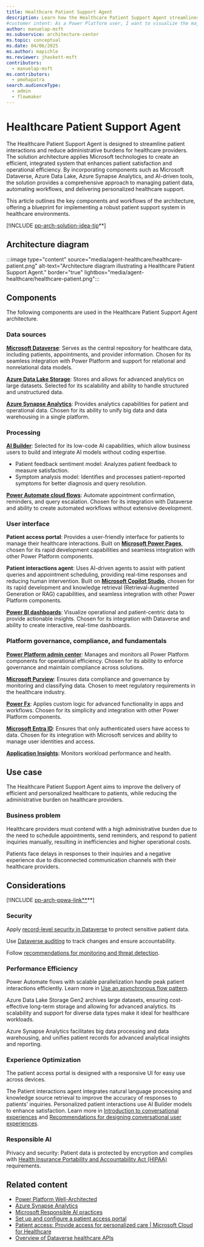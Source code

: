 ```yaml
---
title: Healthcare Patient Support Agent
description: Learn how the Healthcare Patient Support Agent streamlines patient interactions and reduces administrative burdens for healthcare providers.
#customer intent: As a Power Platform user, I want to visualize the major components of the Healthcare Patient Support Agent architecture so that I can design a well-architected solution.
author: manuelap-msft
ms.subservice: architecture-center
ms.topic: conceptual
ms.date: 04/06/2025
ms.author: mapichle
ms.reviewer: jhaskett-msft
contributors:
  - manuelap-msft
ms.contributors:
  - pmohapatra
search.audienceType:
  - admin
  - flowmaker
---
```



# Healthcare Patient Support Agent

The Healthcare Patient Support Agent is designed to streamline patient interactions and reduce administrative burdens for healthcare providers. The solution architecture applies Microsoft technologies to create an efficient, integrated system that enhances patient satisfaction and operational efficiency. By incorporating components such as Microsoft Dataverse, Azure Data Lake, Azure Synapse Analytics, and AI-driven tools, the solution provides a comprehensive approach to managing patient data, automating workflows, and delivering personalized healthcare support.

This article outlines the key components and workflows of the architecture, offering a blueprint for implementing a robust patient support system in healthcare environments.

[!INCLUDE [pp-arch-solution-idea-tip](../../includes/pp-arch-solution-idea-tip.md)**]

## Architecture diagram

:::image type="content" source="media/agent-healthcare/healthcare-patient.png" alt-text="Architecture diagram illustrating a Healthcare Patient Support Agent." border="true" lightbox="media/agent-healthcare/healthcare-patient.png":::

## Components

The following components are used in the Healthcare Patient Support Agent architecture.

### Data sources

[**Microsoft Dataverse**](/power-apps/maker/data-platform/): Serves as the central repository for healthcare data, including patients, appointments, and provider information. Chosen for its seamless integration with Power Platform and support for relational and nonrelational data models.

[**Azure Data Lake Storage**](/azure/storage/blobs/data-lake-storage-introduction): Stores and allows for advanced analytics on large datasets. Selected for its scalability and ability to handle structured and unstructured data.

[**Azure Synapse Analytics**](/azure/synapse-analytics/overview-what-is): Provides analytics capabilities for patient and operational data. Chosen for its ability to unify big data and data warehousing in a single platform.

### Processing

[**AI Builder**](/ai-builder/): Selected for its low-code AI capabilities, which allow business users to build and integrate AI models without coding expertise.

- Patient feedback sentiment model: Analyzes patient feedback to measure satisfaction.
- Symptom analysis model: Identifies and processes patient-reported symptoms for better diagnosis and query resolution.

[**Power Automate cloud flows**](/power-automate/overview-cloud): Automate appointment confirmation, reminders, and query escalation. Chosen for its integration with Dataverse and ability to create automated workflows without extensive development.

### User interface

**Patient access portal**: Provides a user-friendly interface for patients to manage their healthcare interactions. Built on [**Microsoft Power Pages**](/power-pages/), chosen for its rapid development capabilities and seamless integration with other Power Platform components.

**Patient interactions agent**: Uses AI-driven agents to assist with patient queries and appointment scheduling, providing real-time responses and reducing human intervention. Built on [**Microsoft Copilot Studio**](/microsoft-copilot-studio/), chosen for its rapid development and knowledge retrieval (Retrieval-Augmented Generation or RAG) capabilities, and seamless integration with other Power Platform components.

[**Power BI dashboards**](/power-bi/): Visualize operational and patient-centric data to provide actionable insights. Chosen for its integration with Dataverse and ability to create interactive, real-time dashboards.

### Platform governance, compliance, and fundamentals

[**Power Platform admin center**](/power-platform/admin/new-admin-center): Manages and monitors all Power Platform components for operational efficiency. Chosen for its ability to enforce governance and maintain compliance across solutions.

[**Microsoft Purview**](/purview/purview): Ensures data compliance and governance by monitoring and classifying data. Chosen to meet regulatory requirements in the healthcare industry.

[**Power Fx**](/power-platform/power-fx/overview): Applies custom logic for advanced functionality in apps and workflows. Chosen for its simplicity and integration with other Power Platform components.

[**Microsoft Entra ID**](/entra/fundamentals/whatis): Ensures that only authenticated users have access to data. Chosen for its integration with Microsoft services and ability to manage user identities and access.

[**Application Insights**](/microsoft-copilot-studio/advanced-bot-framework-composer-capture-telemetry): Monitors workload performance and health.

## Use case

The Healthcare Patient Support Agent aims to improve the delivery of efficient and personalized healthcare to patients, while reducing the administrative burden on healthcare providers.

### Business problem

Healthcare providers must contend with a high administrative burden due to the need to schedule appointments, send reminders, and respond to patient inquiries manually, resulting in inefficiencies and higher operational costs.

Patients face delays in responses to their inquiries and a negative experience due to disconnected communication channels with their healthcare providers.

## Considerations

[!INCLUDE [pp-arch-ppwa-link**](../../includes/pp-arch-ppwa-link.md)**]

### Security

Apply [record-level security in Dataverse](/power-platform/admin/wp-security-cds#record-level-security-in-dataverse) to protect sensitive patient data.

Use [Dataverse auditing](../key-concepts/dataverse-auditing.md) to track changes and ensure accountability.

Follow [recommendations for monitoring and threat detection](/power-platform/well-architected/security/monitor-threats).

### Performance Efficiency

Power Automate flows with scalable parallelization handle peak patient interactions efficiently. Learn more in [Use an asynchronous flow pattern](/power-automate/guidance/coding-guidelines/asychronous-flow-pattern).

Azure Data Lake Storage Gen2 archives large datasets, ensuring cost-effective long-term storage and allowing for advanced analytics. Its scalability and support for diverse data types make it ideal for healthcare workloads.

Azure Synapse Analytics facilitates big data processing and data warehousing, and unifies patient records for advanced analytical insights and reporting.

### Experience Optimization

The patient access portal is designed with a responsive UI for easy use across devices.

The Patient interactions agent integrates natural language processing and knowledge source retrieval to improve the accuracy of responses to patients' inquiries. Personalized patient interactions use AI Builder models to enhance satisfaction. Learn more in [Introduction to conversational experiences](/microsoft-copilot-studio/guidance/cux-overview) and [Recommendations for designing conversational user experiences](/power-platform/well-architected/experience-optimization/conversation-design).

### Responsible AI

Privacy and security: Patient data is protected by encryption and complies with [Health Insurance Portability and Accountability Act (HIPAA)](/compliance/regulatory/offering-hipaa-hitech) requirements.

## Related content

- [Power Platform Well-Architected](/power-platform/well-architected)
- [Azure Synapse Analytics](/azure/synapse-analytics/)
- [Microsoft Responsible AI practices](https://www.microsoft.com/en-in/ai/responsible-ai)
- [Set up and configure a patient access portal](/dynamics365/industry/healthcare/configure-portals?toc=%2Findustry%2Fhealthcare%2Ftoc.json&bc=%2Findustry%2Fbreadcrumb%2Ftoc.json)
- [Patient access: Provide access for personalized care | Microsoft Cloud for Healthcare](/dynamics365/industry/healthcare/use-patient-access#patient-portal)
- [Overview of Dataverse healthcare APIs](/dynamics365/industry/healthcare/dataverse-healthcare-apis-overview?toc=%2Findustry%2Fhealthcare%2Ftoc.json&bc=%2Findustry%2Fbreadcrumb%2Ftoc.json#dataverse-healthcare-apis)
